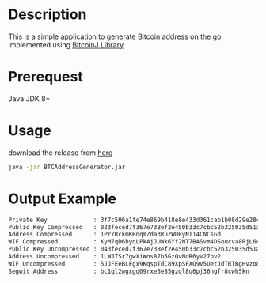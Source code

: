 # Description

This is a simple application to generate Bitcoin address on the go, implemented using [BitcoinJ Library](https://github.com/bitcoinj/bitcoinj)

# Prerequest

Java JDK 8+

# Usage

download the release from [here](https://github.com/emilmichaiel/SimpleBTCAddressGenerator/releases/tag/1.0-SNAPSHOT)

```sh
java -jar BTCAddressGenerator.jar
```

# Output Example

```sh
Private Key             : 3f7c506a1fe74e869b418e8e433d361cab1b08d29e28c5214141c8d22431e144
Public Key Compressed   : 023feced7f367e738ef2e450b33c7cbc52b325035d51a2d67343c5342b72547c5e
Address Compressed      : 1Pr7RckmKBnqmZda3RuZWDRyNT14CNCsGd
WIF Compressed          : KyM7qD6byqLPkAjJUWk6Yf2NT7BASvm4DSoucva8RjL6cCSqiGQc
Public Key Uncompressed : 043feced7f367e738ef2e450b33c7cbc52b325035d51a2d67343c5342b72547c5ed24f89b20c0e003f8e4bb502ab21abf0a557fbbd802222e9c1e907723f5ec05c
Address Uncompressed    : 1LWJTSr7gwXiWos87b5GzQvNdR6yv27bv2
WIF Uncompressed        : 5JJFEeBLFgx9KqspTdC89XpSFXQ9V5UetJdTRTBgHvzo8ajhKTc
Segwit Address          : bc1ql2wgxgq09rxe5e85gzql8u6pj36hgfr8cwh5kn
```
